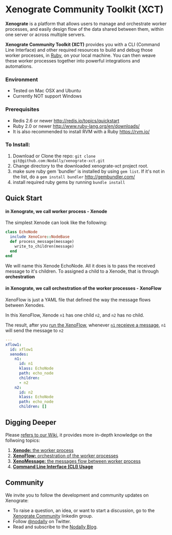 Xenograte Community Toolkit (XCT)
===

**Xenograte** is a platform that allows users to manage and orchestrate worker processes, and easily design 
flow of the data shared between them, within one server or across multiple servers.

**Xenograte Community Toolkit (XCT)** provides you with a CLI (Command Line Interface) and other required 
resources to build and debug those worker processes, in [Ruby](http://www.ruby-lang.org/en/), on your local 
machine. You can then weave these worker processes together into powerful integrations and automations.

### Environment
* Tested on Mac OSX and Ubuntu
* Currently NOT support Windows

### Prerequisites

* Redis 2.6 or newer http://redis.io/topics/quickstart
* Ruby 2.0 or newer http://www.ruby-lang.org/en/downloads/
* It is also recommended to install RVM with a Ruby https://rvm.io/

### To Install:

1. Download or Clone the repo: `git clone git@github.com:Nodally/xenograte-xct.git`
2. Change directory to the downloaded xenograte-xct project root.
3. make sure ruby gem 'bundler' is installed by using `gem list`. If it's not in the list, do a `gem install bundler` http://gembundler.com/
4. install required ruby gems by running `bundle install`

## Quick Start

#### in Xenograte, we call worker process - Xenode
The simplest Xenode can look like the following:
```ruby
class EchoNode
  include XenoCore::NodeBase
  def process_message(message)
    write_to_children(message)
  end
end
```
We will name this Xenode EchoNode. All it does is to pass the received message to it's children. To assigned a child to a Xenode, that is through **orchestration**

#### in Xenograte, we call orchestration of the worker processes - XenoFlow

XenoFlow is just a YAML file that defined the way the message flows between Xenodes.

In this XenoFlow, Xenode `n1` has one child `n2`, and `n2` has no child. 

The result, after you [run the XenoFlow](), whenever [`n1` receieve a message](), `n1` will send the message to `n2` 

```yaml
---
xflow1:
  id: xflow1
  xenodes:
    n1:
      id: n1
      klass: EchoNode
      path: echo_node
      children:
      - n2
    n2:
      id: n2
      klass: EchoNode
      path: echo_node
      children: []
```

## Digging Deeper

Please [refers to our Wiki](../../wiki), it provides more in-depth knowledge on the follwoing topics:

1. [**Xenode:** the worker process](../../wiki/Xenode)
2. [**XenoFlow:** orchestration of the worker processes](../../wiki/Xenoflow)
3. [**XenoMessage:** the messages flow between worker process](../../wiki/XenoMessage)
4. [**Command Line Interface (CLI) Usage**](../../wiki/Command-Line-Interface-%28CLI%29-Usage)


## Community

We invite you to follow the development and community updates on Xenograte:

- To raise a question, an idea, or want to start a discussion, go to the [Xenograte Community][23] linkedin group.
- Follow [@nodally][21] on Twitter.
- Read and subscribe to the [Nodally Blog][22].

[21]: http://twitter.com/nodally
[22]: http://blog.nodally.com
[23]: http://www.linkedin.com/groups/Xenograte-Community-5068501
